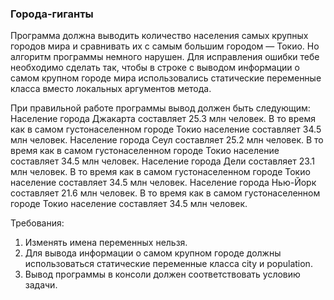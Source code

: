 
### Города-гиганты

Программа должна выводить количество населения самых крупных городов мира и сравнивать их с самым большим городом &mdash; Токио.
Но алгоритм программы немного нарушен. Для исправления ошибки тебе необходимо сделать
так, чтобы в строке с выводом информации о самом крупном городе мира использовались статические переменные класса вместо локальных аргументов метода.

При правильной работе программы вывод должен быть следующим:
Население города Джакарта составляет 25.3 млн человек.
В то время как в самом густонаселенном городе Токио население составляет 34.5 млн человек.
Население города Сеул составляет 25.2 млн человек.
В то время как в самом густонаселенном городе Токио население составляет 34.5 млн человек.
Население города Дели составляет 23.1 млн человек.
В то время как в самом густонаселенном городе Токио население составляет 34.5 млн человек.
Население города Нью-Йорк составляет 21.6 млн человек.
В то время как в самом густонаселенном городе Токио население составляет 34.5 млн человек.


Требования:
1.	Изменять имена переменных нельзя.
2.	Для вывода информации о самом крупном городе должны использоваться статические переменные класса city и population.
3.	Вывод программы в консоли должен соответствовать условию задачи.


